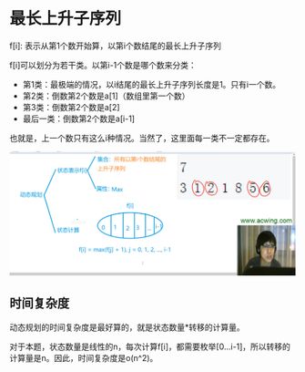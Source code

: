 # 最长上升子序列

f[i]: 表示从第1个数开始算，以第i个数结尾的最长上升子序列

f[i]可以划分为若干类。以第i-1个数是哪个数来分类：

- 第1类：最极端的情况，以i结尾的最长上升子序列长度是1。只有i一个数。
- 第2类：倒数第2个数是a[1]（数组里第一个数）
- 第3类：倒数第2个数是a[2]
- 最后一类：倒数第2个数是a[i-1]

也就是，上一个数只有这么i种情况。当然了，这里面每一类不一定都存在。

![](imgs/1.png)

## 时间复杂度

动态规划的时间复杂度是最好算的，就是状态数量*转移的计算量。

对于本题，状态数量是线性的n，每次计算f[i]，都需要枚举[0...i-1]，所以转移的计算量是n。因此，时间复杂度是o(n^2)。
